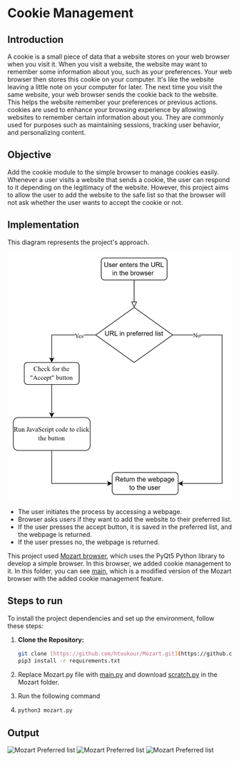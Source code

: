# Cookie Management
## Introduction
A cookie is a small piece of data that a website stores on your web browser when you visit it.
When you visit a website, the website may want to remember some information about you, such as your preferences. Your web browser then stores this cookie on your computer. It's like the website leaving a little note on your computer for later. The next time you visit the same website, your web browser sends the cookie back to the website. This helps the website remember your preferences or previous actions.
cookies are used to enhance your browsing experience by allowing websites to remember certain information about you. They are commonly used for purposes such as maintaining sessions, tracking user behavior, and personalizing content.

## Objective 
Add the cookie module to the simple browser to manage cookies easily. Whenever a user visits a website that sends a cookie, the user can respond to it depending on the legitimacy of the website. However, this project aims to allow the user to add the website to the safe list so that the browser will not ask whether the user wants to accept the cookie or not.

## Implementation
This diagram represents the project's approach.


![Cookie_flow_diagram](Images/Cookie_flow_diagram.png)

* The user initiates the process by accessing a webpage.
* Browser asks users if they want to add the website to their preferred list.
* If the user presses the accept button, it is saved in the preferred list, and the webpage is returned.
* If the user presses no, the webpage is returned.

This project used [Mozart browser](https://github.com/htoukour/Mozart.git), which uses the PyQt5 Python library to develop a simple browser. In this browser, we added cookie management to it. In this folder, you can see [main](main.py), which is a modified version of the Mozart browser with the added cookie management feature.

## Steps to run

To install the project dependencies and set up the environment, follow these steps:

1. **Clone the Repository:**

   ```bash
   git clone [https://github.com/htoukour/Mozart.git](https://github.com/htoukour/Mozart.git)
   pip3 install -r requirements.txt
2. Replace Mozart.py file with [main.py](main.py) and download [scratch.py](scrach.py) in the Mozart folder.
3. Run the following command
6. ```bash
   python3 mozart.py

## Output

![Mozart Preferred list](Images/Preferred_list.png)
![Mozart Preferred list](Images/Mozart_popup.png)
![Mozart Preferred list](Images/Mozart_popup2.png)
